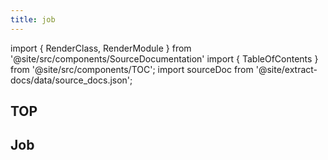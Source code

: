 ```yaml
---
title: job
---
```


import { RenderClass, RenderModule } from '@site/src/components/SourceDocumentation'
import { TableOfContents } from '@site/src/components/TOC';
import sourceDoc from '@site/extract-docs/data/source_docs.json';

## TOP

<RenderModule data={sourceDoc} moduleFullName="bamboost.common.job" />

## Job

<RenderClass data={sourceDoc} classFullName="bamboost.common.job.Job" />

<TableOfContents />
